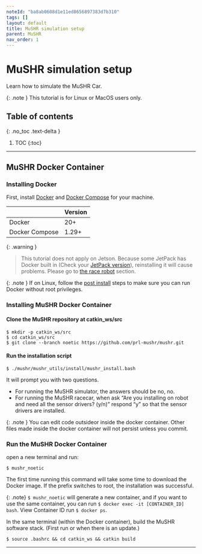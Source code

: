 ```yaml
---
noteId: "ba8ab0608d1e11ed8656897383d7b310"
tags: []
layout: default
title: MuSHR simulation setup
parent: MuSHR
nav_order: 1
---
```


# MuSHR simulation setup
Learn how to simulate the MuSHR Car.

{: .note }
This tutorial is for Linux or MacOS users only.

## Table of contents
{: .no_toc .text-delta }

1. TOC
{:toc}

---

## MuSHR Docker Container

### Installing Docker
First, install [Docker](https://docs.docker.com/get-docker/) and [Docker Compose](https://docs.docker.com/compose/install/) for your machine.

|                | Version |
|:---------------|:--------|
| Docker         | 20+     |
| Docker Compose | 1.29+   |

{: .warning }
> This tutorial does not apply on Jetson. Because some JetPack has Docker built in (Check your [JetPack version](https://developer.nvidia.com/embedded/jetpack-archive)), reinstalling it will cause problems. Please go to [the race robot](https://anr-multitrans.github.io/Robot_MuSHR/docs/hardware) section.



{: .note }
If on Linux, follow the [post install](https://docs.docker.com/engine/install/linux-postinstall/) steps to make sure you can run Docker without root privileges.

### Installing MuSHR Docker Container
#### Clone the MuSHR repository at catkin_ws/src

```
$ mkdir -p catkin_ws/src
$ cd catkin_ws/src
$ git clone --branch noetic https://github.com/prl-mushr/mushr.git
```
#### Run the installation script

```
$ ./mushr/mushr_utils/install/mushr_install.bash
```
It will prompt you with two questions.

- For running the MuSHR simulator, the answers should be no, no.
- For running the MuSHR racecar, when ask “Are you installing on robot and need all the sensor drivers? (y/n)” respond “y” so that the sensor drivers are installed.

{: .note }
You can edit code outsideor inside the docker container. Other files made inside the docker container will not persist unless you commit.

### Run the MuSHR Docker Container
open a new terminal and run:
```
$ mushr_noetic
```
The first time running this command will take some time to download the Docker image. If the prefix switches to root, the installation was successful.

{: .note}
```$ mushr_noetic``` will generate a new container, and if you want to use the same container, you can run ```$ docker exec -it [CONTAINER_ID] bash```. View Container ID run ```$ docker ps```.

In the same terminal (within the Docker container), build the MuSHR software stack. (First run or when there is an update.)

```
$ source .bashrc && cd catkin_ws && catkin build
```

---